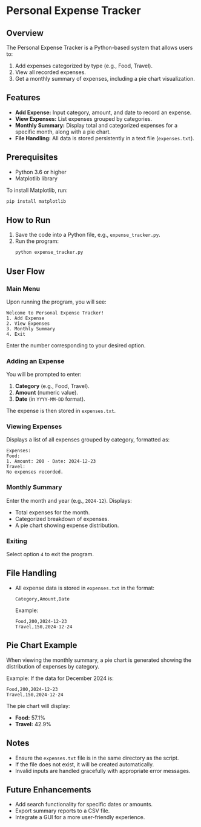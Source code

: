# Personal Expense Tracker

## Overview
The Personal Expense Tracker is a Python-based system that allows users to:

1. Add expenses categorized by type (e.g., Food, Travel).
2. View all recorded expenses.
3. Get a monthly summary of expenses, including a pie chart visualization.

## Features
- **Add Expense:** Input category, amount, and date to record an expense.
- **View Expenses:** List expenses grouped by categories.
- **Monthly Summary:** Display total and categorized expenses for a specific month, along with a pie chart.
- **File Handling:** All data is stored persistently in a text file (`expenses.txt`).

## Prerequisites
- Python 3.6 or higher
- Matplotlib library

To install Matplotlib, run:
```bash
pip install matplotlib
```

## How to Run
1. Save the code into a Python file, e.g., `expense_tracker.py`.
2. Run the program:
   ```bash
   python expense_tracker.py
   ```

## User Flow

### Main Menu
Upon running the program, you will see:
```
Welcome to Personal Expense Tracker!
1. Add Expense
2. View Expenses
3. Monthly Summary
4. Exit
```
Enter the number corresponding to your desired option.

### Adding an Expense
You will be prompted to enter:
1. **Category** (e.g., Food, Travel).
2. **Amount** (numeric value).
3. **Date** (in `YYYY-MM-DD` format).

The expense is then stored in `expenses.txt`.

### Viewing Expenses
Displays a list of all expenses grouped by category, formatted as:
```
Expenses:
Food:
1. Amount: 200 - Date: 2024-12-23
Travel:
No expenses recorded.
```

### Monthly Summary
Enter the month and year (e.g., `2024-12`).
Displays:
- Total expenses for the month.
- Categorized breakdown of expenses.
- A pie chart showing expense distribution.

### Exiting
Select option `4` to exit the program.

## File Handling
- All expense data is stored in `expenses.txt` in the format:
  ```
  Category,Amount,Date
  ```
  Example:
  ```
  Food,200,2024-12-23
  Travel,150,2024-12-24
  ```

## Pie Chart Example
When viewing the monthly summary, a pie chart is generated showing the distribution of expenses by category.

Example:
If the data for December 2024 is:
```
Food,200,2024-12-23
Travel,150,2024-12-24
```
The pie chart will display:
- **Food:** 57.1%
- **Travel:** 42.9%

## Notes
- Ensure the `expenses.txt` file is in the same directory as the script.
- If the file does not exist, it will be created automatically.
- Invalid inputs are handled gracefully with appropriate error messages.

## Future Enhancements
- Add search functionality for specific dates or amounts.
- Export summary reports to a CSV file.
- Integrate a GUI for a more user-friendly experience.

